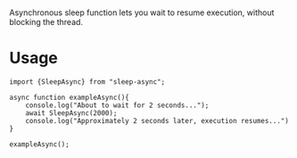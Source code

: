 #

Asynchronous sleep function lets you wait to resume execution, without blocking the thread.

# Usage

```
import {SleepAsync} from "sleep-async";

async function exampleAsync(){
    console.log("About to wait for 2 seconds...");
    await SleepAsync(2000);
    console.log("Approximately 2 seconds later, execution resumes...")
}

exampleAsync();
```
